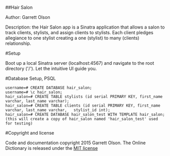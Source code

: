 ##Hair Salon

Author: Garrett Olson

Description: the Hair Salon app is a Sinatra application that allows a salon to track clients, stylists, and assign clients to stylists. Each client pledges allegiance to one stylist creating a one (stylist) to many (clients) relationship.

#Setup

Boot up a local Sinatra server (localhost:4567) and navigate to the root directory ('/'). Let the intuitive UI guide you.

#Database Setup, PSQL

```
username=# CREATE DATABASE hair_salon;  
username=# \c hair_salon;  
hair_salon=# CREATE TABLE stylists (id serial PRIMARY KEY, first_name varchar, last_name varchar);  
hair_salon=# CREATE TABLE clients (id serial PRIMARY KEY, first_name varchar, last_name varchar,   stylist_id int);  
hair_salon=# CREATE DATABASE hair_salon_test WITH TEMPLATE hair_salon; (this will create a copy of hair_salon named 'hair_salon_test' used for testing)
```

#Copyright and license

Code and documentation copyright 2015 Garrett Olson. The Online Dictionary is released under the [MIT license](http://opensource.org/licenses/MIT)
